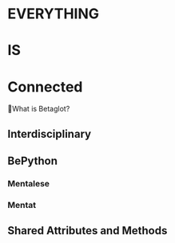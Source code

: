 # <beta>EVERYTHING</beta>

# <beta>IS</beta>

# <beta>Connected</beta>

🔷<beta>What is Betaglot?</beta>

## Interdisciplinary

## BePython

### Mentalese

### Mentat

## Shared Attributes and Methods
